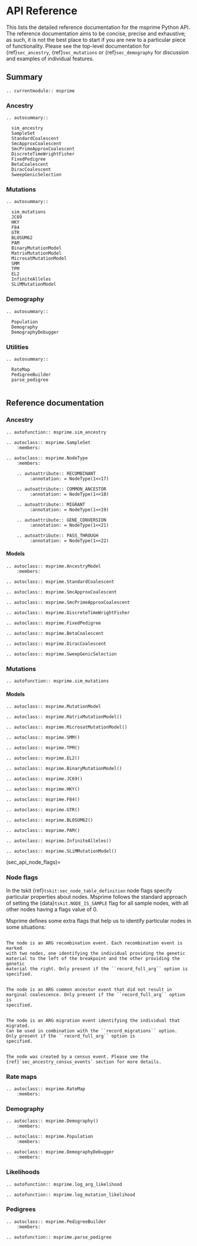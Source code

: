 # API Reference

This lists the detailed reference documentation for the msprime Python API.
The reference documentation aims to be concise, precise and exhaustive;
as such, it is not the best place to start if you are new to
a particular piece of functionality. Please see the top-level documentation
for {ref}`sec_ancestry`, {ref}`sec_mutations` or {ref}`sec_demography`
for discussion and examples of individual features.

## Summary

```{eval-rst}
.. currentmodule:: msprime
```

### Ancestry

```{eval-rst}
.. autosummary::

  sim_ancestry
  SampleSet
  StandardCoalescent
  SmcApproxCoalescent
  SmcPrimeApproxCoalescent
  DiscreteTimeWrightFisher
  FixedPedigree
  BetaCoalescent
  DiracCoalescent
  SweepGenicSelection
```

### Mutations

```{eval-rst}
.. autosummary::

  sim_mutations
  JC69
  HKY
  F84
  GTR
  BLOSUM62
  PAM
  BinaryMutationModel
  MatrixMutationModel
  MicrosatMutationModel
  SMM
  TPM
  EL2
  InfiniteAlleles
  SLiMMutationModel
```

### Demography

```{eval-rst}
.. autosummary::

  Population
  Demography
  DemographyDebugger
```

### Utilities

```{eval-rst}
.. autosummary::

  RateMap
  PedigreeBuilder
  parse_pedigree


```

## Reference documentation

### Ancestry

```{eval-rst}
.. autofunction:: msprime.sim_ancestry
```

```{eval-rst}
.. autoclass:: msprime.SampleSet
    :members:
```

```{eval-rst}
.. autoclass:: msprime.NodeType
    :members:

    .. autoattribute:: RECOMBINANT
         :annotation: = NodeType(1<<17)

    .. autoattribute:: COMMON_ANCESTOR
         :annotation: = NodeType(1<<18)

    .. autoattribute:: MIGRANT
         :annotation: = NodeType(1<<19)

    .. autoattribute:: GENE_CONVERSION
         :annotation: = NodeType(1<<21)

    .. autoattribute:: PASS_THROUGH
         :annotation: = NodeType(1<<22)
```

#### Models

```{eval-rst}
.. autoclass:: msprime.AncestryModel
    :members:
```

```{eval-rst}
.. autoclass:: msprime.StandardCoalescent
```

```{eval-rst}
.. autoclass:: msprime.SmcApproxCoalescent
```

```{eval-rst}
.. autoclass:: msprime.SmcPrimeApproxCoalescent
```

```{eval-rst}
.. autoclass:: msprime.DiscreteTimeWrightFisher
```

```{eval-rst}
.. autoclass:: msprime.FixedPedigree
```

```{eval-rst}
.. autoclass:: msprime.BetaCoalescent
```

```{eval-rst}
.. autoclass:: msprime.DiracCoalescent
```

```{eval-rst}
.. autoclass:: msprime.SweepGenicSelection
```

### Mutations

```{eval-rst}
.. autofunction:: msprime.sim_mutations
```

#### Models

```{eval-rst}
.. autoclass:: msprime.MutationModel
```

```{eval-rst}
.. autoclass:: msprime.MatrixMutationModel()
```

```{eval-rst}
.. autoclass:: msprime.MicrosatMutationModel()
```

```{eval-rst}
.. autoclass:: msprime.SMM()
```

```{eval-rst}
.. autoclass:: msprime.TPM()
```

```{eval-rst}
.. autoclass:: msprime.EL2()
```

```{eval-rst}
.. autoclass:: msprime.BinaryMutationModel()
```

```{eval-rst}
.. autoclass:: msprime.JC69()
```

```{eval-rst}
.. autoclass:: msprime.HKY()
```

```{eval-rst}
.. autoclass:: msprime.F84()
```

```{eval-rst}
.. autoclass:: msprime.GTR()
```

```{eval-rst}
.. autoclass:: msprime.BLOSUM62()
```

```{eval-rst}
.. autoclass:: msprime.PAM()

```

```{eval-rst}
.. autoclass:: msprime.InfiniteAlleles()
```

```{eval-rst}
.. autoclass:: msprime.SLiMMutationModel()
```

(sec_api_node_flags)=

### Node flags

In the tskit {ref}`tskit:sec_node_table_definition` node flags specify
particular properties about nodes. Msprime follows the standard approach
of setting the {data}`tskit.NODE_IS_SAMPLE` flag for all sample nodes,
with all other nodes having a flags value of 0.

Msprime defines some extra flags that help us to identify particular
nodes in some situations:

```{data} msprime.NODE_IS_RE_EVENT

The node is an ARG recombination event. Each recombination event is marked
with two nodes, one identifying the individual providing the genetic
material to the left of the breakpoint and the other providing the genetic
material the right. Only present if the ``record_full_arg`` option is
specified.

```

```{data} msprime.NODE_IS_CA_EVENT

The node is an ARG common ancestor event that did not result in
marginal coalescence. Only present if the ``record_full_arg`` option is
specified.

```

```{data} msprime.NODE_IS_MIG_EVENT

The node is an ARG migration event identifying the individual that migrated.
Can be used in combination with the ``record_migrations`` option.
Only present if the ``record_full_arg`` option is
specified.

```

```{data} msprime.NODE_IS_CEN_EVENT

The node was created by a census event. Please see the
{ref}`sec_ancestry_census_events` section for more details.

```

### Rate maps

```{eval-rst}
.. autoclass:: msprime.RateMap
    :members:
```

### Demography

```{eval-rst}
.. autoclass:: msprime.Demography()
    :members:
```

```{eval-rst}
.. autoclass:: msprime.Population
    :members:
```

```{eval-rst}
.. autoclass:: msprime.DemographyDebugger
    :members:

```

### Likelihoods

```{eval-rst}
.. autofunction:: msprime.log_arg_likelihood
```

```{eval-rst}
.. autofunction:: msprime.log_mutation_likelihood
```

### Pedigrees

```{eval-rst}
.. autoclass:: msprime.PedigreeBuilder
    :members:
```

```{eval-rst}
.. autofunction:: msprime.parse_pedigree
```
